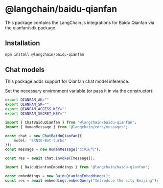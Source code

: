 # @langchain/baidu-qianfan

This package contains the LangChain.js integrations for Baidu Qianfan via the qianfan/sdk package.


## Installation

```bash npm2yarn
npm install @langchain/baidu-qianfan
```

## Chat models

This package adds support for Qianfan chat model inference.

Set the necessary environment variable (or pass it in via the constructor):

```bash
export QIANFAN_AK=""
export QIANFAN_SK=""
export QIANFAN_ACCESS_KEY=""
export QIANFAN_SECRET_KEY=""
```

```typescript
import { ChatBaiduQianfan } from "@langchain/baidu-qianfan";
import { HumanMessage } from "@langchain/core/messages";

const chat = new ChatBaiduQianfan({
    model: 'ERNIE-Bot-turbo'
});
const message = new HumanMessage("北京天气");

const res = await chat.invoke([message]);
```

```typescript
import { BaiduQianfanEmbeddings } from "@langchain/baidu-qianfan";

const embeddings = new BaiduQianfanEmbeddings();
const res = await embeddings.embedQuery("Introduce the city Beijing");
```
